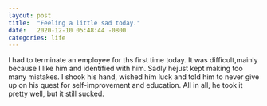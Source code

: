 ```yaml
---
layout: post
title:  "Feeling a little sad today."
date:   2020-12-10 05:48:44 -0800
categories: life
---
```


I had to terminate an employee for ths first time today. It was difficult,mainly because I like him and identified
with him. Sadly hejust kept making too many mistakes. I shook his hand, wished him luck and told him to never give up on his quest for self-improvement and education. All in all, he took it pretty well, but it still sucked.